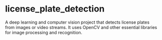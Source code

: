 # license_plate_detection
A deep learning and computer vision project that detects license plates from images or video streams. It uses OpenCV and other essential libraries for image processing and recognition.
